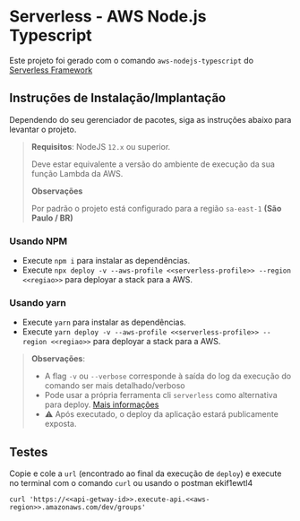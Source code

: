 # Serverless - AWS Node.js Typescript

Este projeto foi gerado com o comando `aws-nodejs-typescript` do [Serverless Framework](https://www.serverless.com/)

## Instruções de Instalação/Implantação

Dependendo do seu gerenciador de pacotes, siga as instruções abaixo para levantar o projeto.

> **Requisitos**: NodeJS `12.x` ou superior. 
>
> Deve estar equivalente a versão do ambiente de execução da sua função Lambda da AWS.
>
> **Observações**
>
> Por padrão o projeto está configurado para a região `sa-east-1` **(São Paulo / BR)**

### Usando NPM
 - Execute `npm i` para instalar as dependências.
 - Execute `npx deploy -v --aws-profile <<serverless-profile>> --region <<regiao>>` para deployar a stack para a AWS.

### Usando yarn
 - Execute `yarn` para instalar as dependências.
 - Execute `yarn deploy -v --aws-profile <<serverless-profile>> --region <<regiao>>` para deployar a stack para a AWS.

> **Observações**:
> - A flag `-v` ou `--verbose` corresponde à saída do log da execução do comando ser mais detalhado/verboso
> - Pode usar a própria ferramenta cli `serverless` como alternativa para deploy. [Mais informações](https://www.serverless.com/framework/docs/getting-started/)
> - :warning: Após executado, o deploy da aplicação estará publicamente exposta.
## Testes

Copie e cole a `url` (encontrado ao final da execução de `deploy`) e execute no terminal com o comando `curl` ou usando o postman
ekif1ewtl4

```
curl 'https://<<api-getway-id>>.execute-api.<<aws-region>>.amazonaws.com/dev/groups'
```